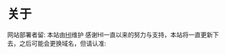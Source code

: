 # 关于
网站部署者留:
本站由[HI](http://wpa.qq.com/msgrd?v=3&uin=3105255186&site=qq&menu=yes)维护
感谢HI一直以来的努力与支持，本站将一直更新下去，之后可能会更换域名，但请认准: